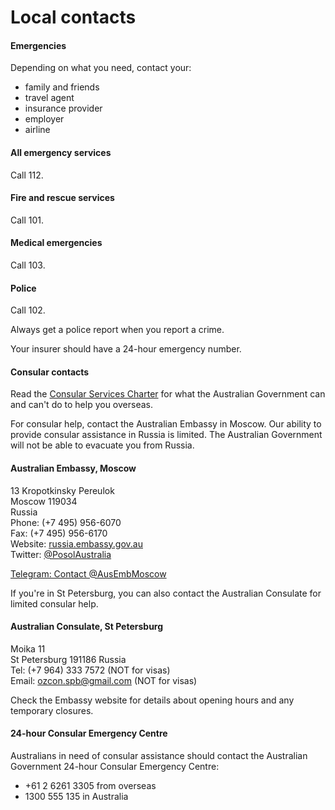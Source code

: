 # Local contacts

#### Emergencies

Depending on what you need, contact your:

* family and friends
* travel agent
* insurance provider
* employer
* airline

#### All emergency services

Call 112.

#### Fire and rescue services

Call 101.

#### Medical emergencies

Call 103.

#### Police

Call 102.

Always get a police report when you report a crime.

Your insurer should have a 24-hour emergency number.

#### Consular contacts

Read the [Consular Services Charter](/consular-services/consular-services-charter "Consular Services Charter") for what the Australian Government can and can't do to help you overseas.

For consular help, contact the Australian Embassy in Moscow. Our ability to provide consular assistance in Russia is limited. The Australian Government will not be able to evacuate you from Russia.

#### Australian Embassy, Moscow

13 Kropotkinsky Pereulok  
Moscow 119034  
Russia  
Phone: (+7 495) 956-6070   
Fax: (+7 495) 956-6170   
Website: [russia.embassy.gov.au](http://russia.embassy.gov.au)  
Twitter: [@PosolAustralia](https://twitter.com/PosolAustralia)

[Telegram: Contact @AusEmbMoscow](https://t.me/AusEmbMoscow)

If you're in St Petersburg, you can also contact the Australian Consulate for limited consular help.

#### Australian Consulate, St Petersburg

Moika 11  
St Petersburg 191186 Russia  
Tel: (+7 964) 333 7572 (NOT for visas)  
Email: [ozcon.spb@gmail.com](mailto:ozcon.spb@gmail.com) (NOT for visas)

Check the Embassy website for details about opening hours and any temporary closures.

#### 24-hour Consular Emergency Centre

Australians in need of consular assistance should contact the Australian Government 24-hour Consular Emergency Centre:

* +61 2 6261 3305 from overseas
* 1300 555 135 in Australia